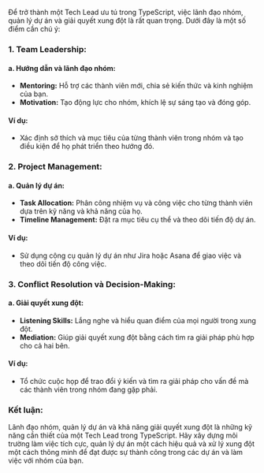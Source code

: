 Để trở thành một Tech Lead ưu tú trong TypeScript, việc lãnh đạo nhóm, quản lý dự án và giải quyết xung đột là rất quan trọng. Dưới đây là một số điểm cần chú ý:

### 1. Team Leadership:

#### a. Hướng dẫn và lãnh đạo nhóm:

- **Mentoring:** Hỗ trợ các thành viên mới, chia sẻ kiến thức và kinh nghiệm của bạn.
- **Motivation:** Tạo động lực cho nhóm, khích lệ sự sáng tạo và đóng góp.

#### Ví dụ:

- Xác định sở thích và mục tiêu của từng thành viên trong nhóm và tạo điều kiện để họ phát triển theo hướng đó.

### 2. Project Management:

#### a. Quản lý dự án:

- **Task Allocation:** Phân công nhiệm vụ và công việc cho từng thành viên dựa trên kỹ năng và khả năng của họ.
- **Timeline Management:** Đặt ra mục tiêu cụ thể và theo dõi tiến độ dự án.

#### Ví dụ:

- Sử dụng công cụ quản lý dự án như Jira hoặc Asana để giao việc và theo dõi tiến độ công việc.

### 3. Conflict Resolution và Decision-Making:

#### a. Giải quyết xung đột:

- **Listening Skills:** Lắng nghe và hiểu quan điểm của mọi người trong xung đột.
- **Mediation:** Giúp giải quyết xung đột bằng cách tìm ra giải pháp phù hợp cho cả hai bên.

#### Ví dụ:

- Tổ chức cuộc họp để trao đổi ý kiến và tìm ra giải pháp cho vấn đề mà các thành viên trong nhóm đang gặp phải.

### Kết luận:

Lãnh đạo nhóm, quản lý dự án và khả năng giải quyết xung đột là những kỹ năng cần thiết của một Tech Lead trong TypeScript. Hãy xây dựng môi trường làm việc tích cực, quản lý dự án một cách hiệu quả và xử lý xung đột một cách thông minh để đạt được sự thành công trong các dự án và làm việc với nhóm của bạn.
